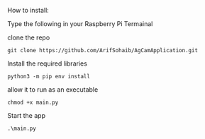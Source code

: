 How to install: <bn>

Type the following in your Raspberry Pi Termainal


clone the repo
```
git clone https://github.com/ArifSohaib/AgCamApplication.git
```

Install the required libraries
```  
python3 -m pip env install 
```

allow it to run as an executable
```
chmod +x main.py
```

Start the app
```
.\main.py
```
